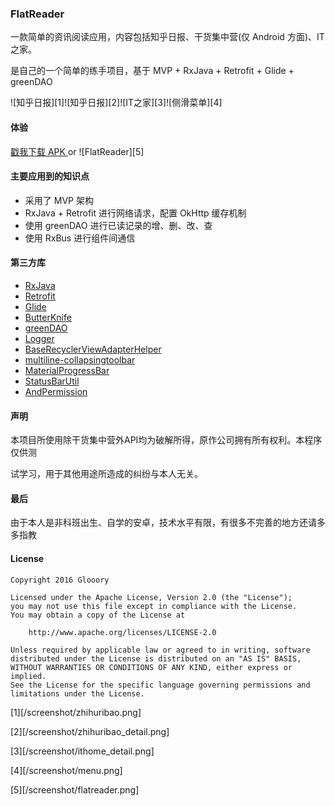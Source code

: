 ### FlatReader

一款简单的资讯阅读应用，内容包括知乎日报、干货集中营(仅 Android 方面)、IT之家。  

是自己的一个简单的练手项目，基于 MVP + RxJava + Retrofit + Glide + greenDAO 

![知乎日报][1]![知乎日报][2]![IT之家][3]![侧滑菜单][4]  

#### 体验

[戳我下载 APK ](http://glooory.com/releases/FlatReader/flatreader_1.0.1_universal.apk)  or ![FlatReader][5]

#### 主要应用到的知识点

- 采用了 MVP 架构
- RxJava + Retrofit 进行网络请求，配置 OkHttp 缓存机制
- 使用 greenDAO 进行已读记录的增、删、改、查
- 使用 RxBus 进行组件间通信

#### 第三方库

- [RxJava](https://github.com/ReactiveX/RxJava)
- [Retrofit](https://github.com/square/retrofit)
- [Glide](https://github.com/bumptech/glide)
- [ButterKnife](https://github.com/JakeWharton/butterknife)
- [greenDAO](https://github.com/greenrobot/greenDAO/)
- [Logger](https://github.com/orhanobut/logger)
- [BaseRecyclerViewAdapterHelper](https://github.com/CymChad/BaseRecyclerViewAdapterHelper)
- [multiline-collapsingtoolbar](https://github.com/opacapp/multiline-collapsingtoolbar)
- [MaterialProgressBar](https://github.com/DreaminginCodeZH/MaterialProgressBar)
- [StatusBarUtil](https://github.com/laobie/StatusBarUtil)
- [AndPermission](https://github.com/yanzhenjie/AndPermission)

#### 声明

本项目所使用除干货集中营外API均为破解所得，原作公司拥有所有权利。本程序仅供测

试学习，用于其他用途所造成的纠纷与本人无关。

#### 最后

由于本人是非科班出生、自学的安卓，技术水平有限，有很多不完善的地方还请多多指教

#### License

```
Copyright 2016 Glooory

Licensed under the Apache License, Version 2.0 (the "License");
you may not use this file except in compliance with the License.
You may obtain a copy of the License at

    http://www.apache.org/licenses/LICENSE-2.0

Unless required by applicable law or agreed to in writing, software
distributed under the License is distributed on an "AS IS" BASIS,
WITHOUT WARRANTIES OR CONDITIONS OF ANY KIND, either express or implied.
See the License for the specific language governing permissions and
limitations under the License.
```



[1][/screenshot/zhihuribao.png]

[2][/screenshot/zhihuribao_detail.png]

[3][/screenshot/ithome_detail.png]

[4][/screenshot/menu.png]

[5][/screenshot/flatreader.png]



